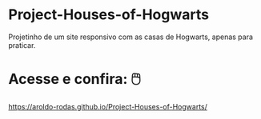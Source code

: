 # Project-Houses-of-Hogwarts
Projetinho de um site responsivo com as casas de Hogwarts, apenas para praticar.

# Acesse e confira: 🖱️

https://aroldo-rodas.github.io/Project-Houses-of-Hogwarts/
